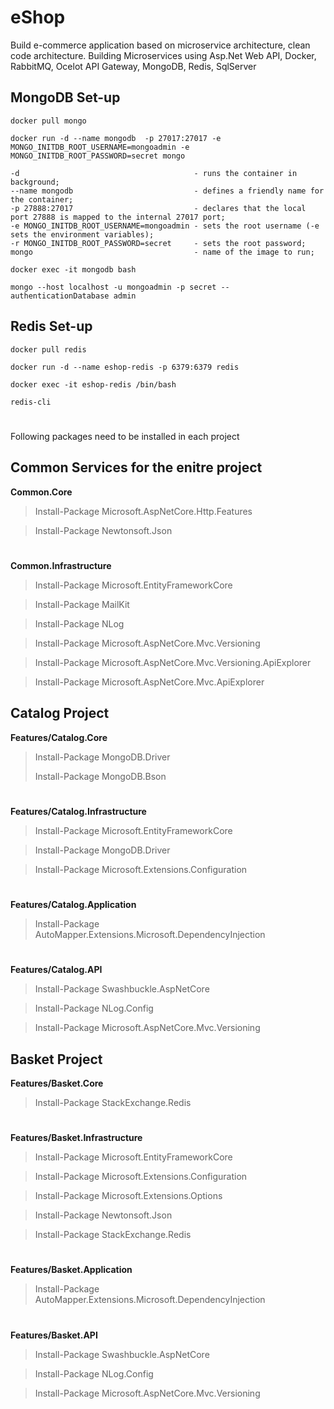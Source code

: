 # eShop
Build e-commerce application based on microservice architecture, clean code architecture. 
Building Microservices using Asp.Net Web API, Docker, RabbitMQ, Ocelot API Gateway, MongoDB, Redis, SqlServer

## MongoDB Set-up


` docker pull mongo `

` docker run -d --name mongodb  -p 27017:27017 -e MONGO_INITDB_ROOT_USERNAME=mongoadmin -e MONGO_INITDB_ROOT_PASSWORD=secret mongo `

```
-d                                       - runs the container in background;
--name mongodb                           - defines a friendly name for the container;
-p 27888:27017                           - declares that the local port 27888 is mapped to the internal 27017 port;
-e MONGO_INITDB_ROOT_USERNAME=mongoadmin - sets the root username (-e sets the environment variables);
-r MONGO_INITDB_ROOT_PASSWORD=secret     - sets the root password;
mongo                                    - name of the image to run;
```


` docker exec -it mongodb bash `

` mongo --host localhost -u mongoadmin -p secret --authenticationDatabase admin `

## Redis Set-up

` docker pull redis `

` docker run -d --name eshop-redis -p 6379:6379 redis `

` docker exec -it eshop-redis /bin/bash `

` redis-cli `

#
Following packages need to be installed in each project


## Common Services for the enitre project

**Common.Core**

>Install-Package Microsoft.AspNetCore.Http.Features

>Install-Package Newtonsoft.Json

#
**Common.Infrastructure**

>Install-Package Microsoft.EntityFrameworkCore

>Install-Package MailKit

>Install-Package NLog

>Install-Package Microsoft.AspNetCore.Mvc.Versioning

>Install-Package Microsoft.AspNetCore.Mvc.Versioning.ApiExplorer

>Install-Package Microsoft.AspNetCore.Mvc.ApiExplorer


## Catalog Project

**Features/Catalog.Core**

>Install-Package MongoDB.Driver
>
>Install-Package MongoDB.Bson


#
**Features/Catalog.Infrastructure**

>Install-Package Microsoft.EntityFrameworkCore

>Install-Package MongoDB.Driver

>Install-Package Microsoft.Extensions.Configuration

#
**Features/Catalog.Application**

>Install-Package AutoMapper.Extensions.Microsoft.DependencyInjection


#
**Features/Catalog.API**

>Install-Package Swashbuckle.AspNetCore

>Install-Package NLog.Config

>Install-Package Microsoft.AspNetCore.Mvc.Versioning


## Basket Project

**Features/Basket.Core**

>Install-Package StackExchange.Redis


#
**Features/Basket.Infrastructure**

>Install-Package Microsoft.EntityFrameworkCore

>Install-Package Microsoft.Extensions.Configuration

>Install-Package Microsoft.Extensions.Options

>Install-Package Newtonsoft.Json

>Install-Package StackExchange.Redis


#
**Features/Basket.Application**

>Install-Package AutoMapper.Extensions.Microsoft.DependencyInjection


#
**Features/Basket.API**

>Install-Package Swashbuckle.AspNetCore

>Install-Package NLog.Config

>Install-Package Microsoft.AspNetCore.Mvc.Versioning

